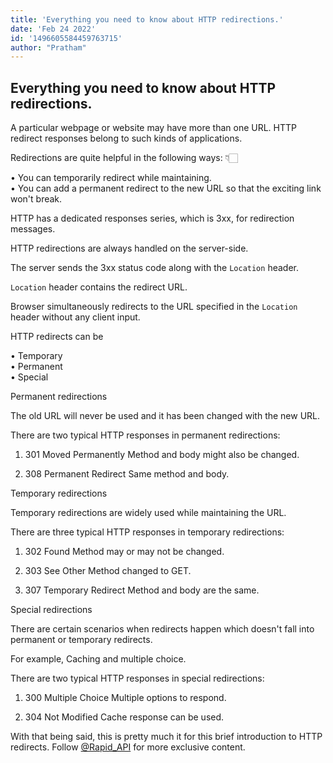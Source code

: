 ```yaml
---
title: 'Everything you need to know about HTTP redirections.'
date: 'Feb 24 2022'
id: '1496605584459763715'
author: "Pratham"
---
```


## Everything you need to know about HTTP redirections.

<Tweet>

A particular webpage or website may have more than one URL. HTTP redirect responses belong to such kinds of applications.
   
</Tweet>
  
<Tweet>

Redirections are quite helpful in the following ways: 👇🏻

• You can temporarily redirect while maintaining.  
• You can add a permanent redirect to the new URL so that the exciting link won't break.
  
</Tweet>

<Tweet>

HTTP has a dedicated responses series, which is 3xx, for redirection messages.

HTTP redirections are always handled on the server-side.

The server sends the 3xx status code along with the `Location` header.
  
</Tweet>

<Tweet>

`Location` header contains the redirect URL.

Browser simultaneously redirects to the URL specified in the `Location` header without any client input.
  
</Tweet>

<Tweet>

HTTP redirects can be

• Temporary  
• Permanent  
• Special 
  
</Tweet>

<Tweet>

Permanent redirections

The old URL will never be used and it has been changed with the new URL.
  
</Tweet>

<Tweet>

There are two typical HTTP responses in permanent redirections:

1. 301 Moved Permanently
   Method and body might also be changed.

2. 308 Permanent Redirect
   Same method and body.
  
</Tweet>

<Tweet>

Temporary redirections

Temporary redirections are widely used while maintaining the URL.
  
</Tweet>

<Tweet>

There are three typical HTTP responses in temporary redirections:

1. 302 Found
   Method may or may not be changed.

2. 303 See Other
   Method changed to GET.

3. 307 Temporary Redirect
   Method and body are the same.
  
</Tweet>

<Tweet>

Special redirections

There are certain scenarios when redirects happen which doesn't fall into permanent or temporary redirects.

For example, Caching and multiple choice.
  
</Tweet>

<Tweet>

There are two typical HTTP responses in special redirections:

1. 300 Multiple Choice
   Multiple options to respond.

2. 304 Not Modified
   Cache response can be used.
  
</Tweet>
  
<Tweet>

With that being said, this is pretty much it for this brief introduction to HTTP redirects. Follow [@Rapid_API](https://RapidAPI.com/hub) for more exclusive content.
  
</Tweet>
